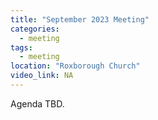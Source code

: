```yaml
---
title: "September 2023 Meeting"
categories:
  - meeting
tags:
  - meeting
location: "Roxborough Church"
video_link: NA
---
```


Agenda TBD.